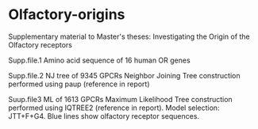 # Olfactory-origins
Supplementary material to Master's theses: Investigating the Origin of the Olfactory receptors

Supp.file.1 Amino acid sequence of 16 human OR genes

Supp.file.2 NJ tree of 9345 GPCRs
Neighbor Joining Tree construction performed using paup (reference in report)

Suup.file3 ML of 1613 GPCRs
Maximum Likelihood Tree construction performed using IQTREE2 (reference in report). Model selection: JTT+F+G4. Blue lines show olfactory receptor sequences.
